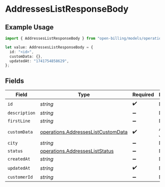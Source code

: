 # AddressesListResponseBody

## Example Usage

```typescript
import { AddressesListResponseBody } from "open-billing/models/operations";

let value: AddressesListResponseBody = {
  id: "<id>",
  customData: {},
  updatedAt: "1741754858629",
};
```

## Fields

| Field                                                                                    | Type                                                                                     | Required                                                                                 | Description                                                                              |
| ---------------------------------------------------------------------------------------- | ---------------------------------------------------------------------------------------- | ---------------------------------------------------------------------------------------- | ---------------------------------------------------------------------------------------- |
| `id`                                                                                     | *string*                                                                                 | :heavy_check_mark:                                                                       | N/A                                                                                      |
| `description`                                                                            | *string*                                                                                 | :heavy_minus_sign:                                                                       | N/A                                                                                      |
| `firstLine`                                                                              | *string*                                                                                 | :heavy_minus_sign:                                                                       | N/A                                                                                      |
| `customData`                                                                             | [operations.AddressesListCustomData](../../models/operations/addresseslistcustomdata.md) | :heavy_check_mark:                                                                       | Any valid JSON value                                                                     |
| `city`                                                                                   | *string*                                                                                 | :heavy_minus_sign:                                                                       | N/A                                                                                      |
| `status`                                                                                 | [operations.AddressesListStatus](../../models/operations/addressesliststatus.md)         | :heavy_minus_sign:                                                                       | N/A                                                                                      |
| `createdAt`                                                                              | *string*                                                                                 | :heavy_minus_sign:                                                                       | N/A                                                                                      |
| `updatedAt`                                                                              | *string*                                                                                 | :heavy_check_mark:                                                                       | N/A                                                                                      |
| `customerId`                                                                             | *string*                                                                                 | :heavy_minus_sign:                                                                       | N/A                                                                                      |